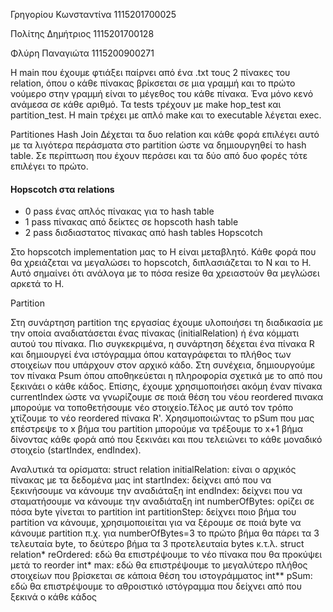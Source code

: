Γρηγορίου Κωνσταντίνα 1115201700025

Πολίτης Δημήτριος 1115201700128

Φλύρη Παναγιώτα 1115200900271

Η main που έχουμε φτιάξει παίρνει από ένα .txt τους 2 πίνακες του relation, όπου ο κάθε πίνακας βρίκσεται σε μια γραμμή και το πρώτο νούμερο στην γραμμή είναι το μέγεθος του κάθε πίνακα. Ένα μόνο κενό ανάμεσα σε κάθε αριθμό. Τα tests τρέχουν με make hop_test και partition_test. Η main τρέχει με απλό make και το executable λέγεται exec.

Partitiones Hash Join
Δέχεται τα δυο relation και κάθε φορά επιλέγει αυτό με τα λιγότερα περάσματα στο partition ώστε να δημιουργηθεί το hash table. Σε περίπτωση που έχουν περάσει και τα δύο από δυο φορές τότε επιλέγει το πρώτο.

#### Hopscotch στα relations
- 0 pass
  ένας απλός πίνακας για το hash table
- 1 pass
  πίνακας από δείκτες σε hopscoth hash table 
- 2 pass 
  δισδιαστατος πίνακας από hash tables
Hopscotch

Στο hopscotch implementation μας το H είναι μεταβλητό. Κάθε φορά που θα χρειάζεται να μεγαλώσει το hopscotch, διπλασιάζεται το Ν και το Η. Αυτό σημαίνει ότι ανάλογα με το πόσα resize θα χρειαστούν θα μεγλώσει αρκετά το H.







Partition 

Στη συνάρτηση partition της εργασίας έχουμε υλοποιήσει τη διαδικασία με την οποία αναδιατάσεται ένας πίνακας (initialRelation) ή ένα κόμματι αυτού του πίνακα. Πιο συγκεκριμένα, η συνάρτηση δέχεται ένα πίνακα R και δημιουργεί ένα ιστόγραμμα όπου καταγράφεται το πλήθος των στοιχείων που υπάρχουν στον αρχικό κάδο. Στη συνέχεια, δημιουργούμε τον πίνακα Psum όπου αποθηκεύεται η πληροφορία σχετικά με το από που ξεκινάει ο κάθε κάδος. Επίσης, έχουμε χρησιμοποιήσει ακόμη έναν πίνακα currentIndex ώστε να γνωρίζουμε σε ποιά θέση του νέου reordered πινακα μπορούμε να τοποθετήσουμε νέο στοιχείο.Τέλος με αυτό τον τρόπο χτίζουμε το νέο reordered πίνακα R'.
Χρησιμοποιώντας το pSum που μας επέστρεψε το x βήμα του partition μπορούμε να τρέξουμε το x+1 βήμα δίνοντας κάθε φορά από που ξεκινάει και που τελειώνει το κάθε μοναδικό στοιχείο (startIndex, endIndex).

Αναλυτικά τα ορίσματα:
struct relation initialRelation: είναι ο αρχικός πίνακας με τα δεδομένα μας
int startIndex: δείχνει από που να ξεκινήσουμε να κάνουμε την αναδιάταξη
int endIndex: δείχνει που να σταματήσουμε να κάνουμε την αναδιάταξη
int numberOfBytes: ορίζει σε πόσα byte γίνεται το partition 
int partitionStep: δείχνει ποιο βήμα του partition να κάνουμε, χρησιμοποιείται για να ξέρουμε σε ποιά byte να κάνουμε partition π.χ. για numberOfBytes=3 το πρώτο βήμα θα πάρει τα 3 τελευταία byte, το δεύτερο βήμα τα 3 προτελευταία bytes κ.τ.λ.
struct relation* reOrdered: εδώ θα επιστρέψουμε το νέο πίνακα που θα προκύψει μετά το reorder
int* max: εδώ θα επιστρέψουμε το μεγαλύτερο πλήθος στοιχείων που βρίσκεται σε κάποια θέση του ιστογράμματος
int** pSum: εδώ θα επιστρέψουμε το αθροιστικό ιστόγραμμα που δείχνει από που ξεκινά ο κάθε κάδος

